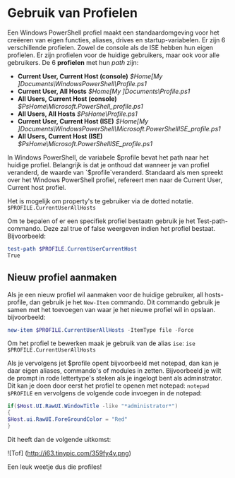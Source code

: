 #  Gebruik van Profielen
Een Windows PowerShell profiel maakt een standaardomgeving voor het creëeren van eigen functies, aliases, drives en startup-variabelen.
Er zijn 6 verschillende profielen. Zowel de console als de ISE hebben hun eigen profielen. Er zijn profielen voor de huidige gebruikers, maar ook voor alle gebruikers.
De 6 **profielen** met hun *path* zijn:
- **Current User, Current Host (console)** *$Home\[My ]Documents\WindowsPowerShell\Profile.ps1*
- **Current User, All Hosts**  *$Home\[My ]Documents\Profile.ps1*
- **All Users, Current Host (console)** *$PsHome\Microsoft.PowerShell_profile.ps1*
- **All Users, All Hosts**  *$PsHome\Profile.ps1*
- **Current User, Current Host (ISE)** *$Home\[My ]Documents\WindowsPowerShell\Microsoft.PowerShellISE_profile.ps1*
- **All Users, Current Host (ISE)** *$PsHome\Microsoft.PowerShellISE_profile.ps1*

In Windows PowerShell, de variabele $profile bevat het path naar het huidige profiel.
Belangrijk is dat je onthoud dat wanneer je van profiel veranderd, de waarde van `$profile`veranderd. Standaard als men spreekt over het Windows PowerShell profiel, refereert men naar de Current User, Current host profiel.

Het is mogelijk om property's te gebruiker via de dotted notatie. `$PROFILE.CurrentUserAllHosts`

Om te bepalen of er een specifiek profiel bestaatn gebruik je het Test-path-commando.
Deze zal true of false weergeven indien het profiel bestaat. Bijvoorbeeld:
```PowerShell
test-path $PROFILE.CurrentUserCurrentHost
True
```

## Nieuw profiel aanmaken
Als je een nieuw profiel wil aanmaken voor de huidige gebruiker, all hosts-profile, dan gebruik je het `New-Item` commando. Dit commando gebruik je samen met het toevoegen van waar je het nieuwe profiel wil in opslaan. 
bijvoorbeeld:
```PowerShell
new-item $PROFILE.CurrentUserAllHosts -ItemType file -Force
```
Om het profiel te bewerken maak je gebruik van de alias `ise`:
`ise $PROFILE.CurrentUserAllHosts`

Als je vervolgens jet $profile opent bijvoorbeeld met notepad, dan kan je daar eigen aliases, commando's of modules in zetten.
Bijvoorbeeld je wilt de prompt in rode lettertype's steken als je ingelogt bent als adminstrator.
Dit kan je doen door eerst het profiel te openen met notepad:
`notepad $PROFILE`
en vervolgens de volgende code invoegen in de notepad:
```PowerShell
if($Host.UI.RawUI.WindowTitle -like "*administrator*")
{
$Host.ui.RawUI.ForeGroundColor = "Red"
}
```
Dit heeft dan de volgende uitkomst:

![Tof] (http://i63.tinypic.com/359fy4y.png)

Een leuk weetje dus die profiles!
